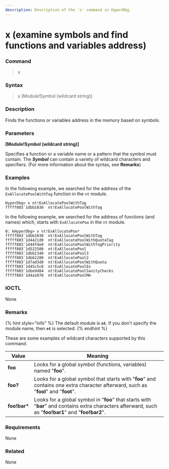 ```yaml
---
description: Description of the 'x' command in HyperDbg.
---
```


# x (examine symbols and find functions and variables address)

### Command

> x

### Syntax

> x \[Module!Symbol (wildcard string)]

### Description

Finds the functions or variables address in the memory based on symbols.

### Parameters

**\[Module!Symbol (wildcard string)]**

Specifies a function or a variable name or a pattern that the symbol must contain. The _**Symbol**_ can contain a variety of wildcard characters and specifiers. (For more information about the syntax, see **Remarks**)

### Examples

In the following example, we searched for the address of the `ExAllocatePoolWithTag` function in the `nt` module.

```
HyperDbg> x nt!ExAllocatePoolWithTag
fffff803`1dbb1030  nt!ExAllocatePoolWithTag
```

In the following example, we searched for the address of functions (and names) which, starts with `ExAllocatePoo` in the `nt` module.

```
0: kHyperDbg> x nt!ExAllocatePoo*
fffff803`1dbb1030  nt!ExAllocatePoolWithTag
fffff803`1d4421d0  nt!ExAllocatePoolWithQuotaTag
fffff803`1d44fde0  nt!ExAllocatePoolWithTagPriority
fffff803`1d522500  nt!ExAllocatePool
fffff803`1dbb1340  nt!ExAllocatePool3
fffff803`1dbb1280  nt!ExAllocatePool2
fffff803`1d7ad3d0  nt!ExAllocatePoolWithQuota
fffff803`1d45c5c0  nt!ExAllocatePoolEx
fffff803`1dbe9d84  nt!ExAllocatePoolSanityChecks
fffff803`1d4a1070  nt!ExAllocatePoolMm
```

### IOCTL

None

### Remarks

{% hint style="info" %}
The default module is **`nt`**. If you don't specify the module name, then **`nt`** is selected.
{% endhint %}

These are some examples of wildcard characters supported by this command.

| Value         | Meaning                                                                                                                                               |
| ------------- | ----------------------------------------------------------------------------------------------------------------------------------------------------- |
| **foo**       | Looks for a global symbol (functions, variables) named "**foo**".                                                                                     |
| **foo?**      | Looks for a global symbol that starts with "**foo**" and contains one extra character afterward, such as "**fool**" and "**foot**".                   |
| **foo!bar\*** | Looks for a global symbol in "**foo**" that starts with "**bar**" and contains extra characters afterward, such as "**foo!bar1**" and "**foo!bar2**". |

### Requirements

None

### Related

None
